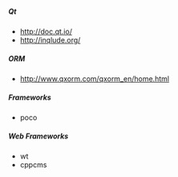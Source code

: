 ##### Qt
* http://doc.qt.io/
* http://inqlude.org/

##### ORM
* http://www.qxorm.com/qxorm_en/home.html

##### Frameworks
* poco

##### Web Frameworks
* wt
* cppcms
